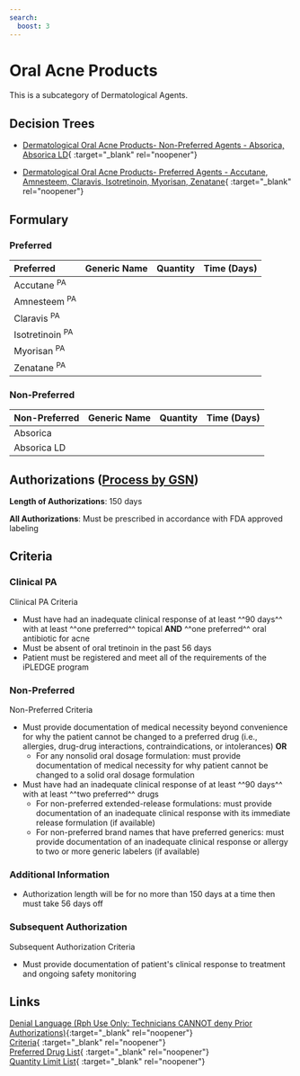 ```yaml
---
search:
  boost: 3
---
```


# Oral Acne Products

This is a subcategory of Dermatological Agents.

## Decision Trees

- [Dermatological Oral Acne Products- Non-Preferred Agents - Absorica, Absorica LD](https://forms.office.com/Pages/ResponsePage.aspx?id=nPhjxpvvj0G9PUHkbAzgaN9UYz8EqmlIs3_TYn4TbXBUQUZRNDdQRTdGWlFRREtBTDZEUTcyT1JSUSQlQCN0PWcu){ :target="_blank" rel="noopener"}

- [Dermatological Oral Acne Products- Preferred Agents - Accutane, Amnesteem, Claravis, Isotretinoin, Myorisan, Zenatane](https://forms.office.com/Pages/ResponsePage.aspx?id=nPhjxpvvj0G9PUHkbAzgaN9UYz8EqmlIs3_TYn4TbXBUN005SEUyNUVXNVhZVDFTTktQNU5ZWTFFTyQlQCN0PWcu){ :target="_blank" rel="noopener"}

## Formulary

### Preferred

| Preferred                  | Generic Name | Quantity | Time (Days) |
| :------------------------- | :----------- | :------: | :---------: |
| Accutane <sup>PA</sup>     |              |          |             |
| Amnesteem <sup>PA</sup>    |              |          |             |
| Claravis <sup>PA</sup>     |              |          |             |
| Isotretinoin <sup>PA</sup> |              |          |             |
| Myorisan <sup>PA</sup>     |              |          |             |
| Zenatane <sup>PA</sup>     |              |          |             |

### Non-Preferred

| Non-Preferred | Generic Name | Quantity | Time (Days) |
| :------------ | :----------- | :------: | :---------: |
| Absorica      |              |          |             |
| Absorica LD   |              |          |             |

## Authorizations ([Process by GSN](https://special-spoon-f542dccd.pages.github.io/Clinical%20and%20Technical%20Reference%20Guide/PA%20-%20Standard%20of%20Work/HICL%20GCNSeqNo%20NDC/?h=hicl))

**Length of Authorizations**: 150 days

**All Authorizations**: Must be prescribed in accordance with FDA approved labeling

## Criteria

### Clinical PA

Clinical PA Criteria

- Must have had an inadequate clinical response of at least ^^90 days^^ with at least ^^one preferred^^ topical **AND** ^^one preferred^^ oral antibiotic for acne
- Must be absent of oral tretinoin in the past 56 days
- Patient must be registered and meet all of the requirements of the iPLEDGE program

### Non-Preferred

Non-Preferred Criteria

- Must provide documentation of medical necessity beyond convenience for why the patient cannot be changed to a preferred drug (i.e., allergies, drug-drug interactions, contraindications, or intolerances) **OR**
    - For any nonsolid oral dosage formulation: must provide documentation of medical necessity for why patient cannot be changed to a solid oral dosage formulation
- Must have had an inadequate clinical response of at least ^^90 days^^ with at least ^^two preferred^^ drugs
    - For non-preferred extended-release formulations: must provide documentation of an inadequate clinical response with its immediate release formulation (if available)
    - For non-preferred brand names that have preferred generics: must provide documentation of an inadequate clinical response or allergy to two or more generic labelers (if available)

### Additional Information

- Authorization length will be for no more than 150 days at a time then must take 56 days off

### Subsequent Authorization

Subsequent Authorization Criteria

- Must provide documentation of patient's clinical response to treatment and ongoing safety monitoring

## Links

[Denial Language (Rph Use Only: Technicians CANNOT deny Prior Authorizations)](https://mygainwell-my.sharepoint.com.mcas.ms/:w:/r/personal/rachel_carpenter_gainwelltechnologies_com/_layouts/15/Doc.aspx?sourcedoc=%7BCD777F63-7F18-4713-8D6A-B043BEE631F5%7D&file=Denial%20Language%20Updated%2009112023.docx&action=embedview&mobileredirect=true&wdStartOn=44&cid=f4472ece-6d4f-4694-b0c5-c150a2f53fea){:target="_blank" rel="noopener"} </br>
[Criteria](https://medicaid.ohio.gov/static/PHM/drug-coverage/20231001+UPDL+Criteria+_v2.FINAL.pdf#page=50){ :target="_blank" rel="noopener"} </br>
[Preferred Drug List](https://medicaid.ohio.gov/static/PHM/drug-coverage/20231001_UPDL_V2.FINAL.hyperlinks_added.pdf#page=19){ :target="_blank" rel="noopener"} </br>
[Quantity Limit List](https://medicaid.ohio.gov/static/PHM/drug-coverage/20230101_Ohio_Medicaid_Quantity_Document_APPROVED.pdf){ :target="_blank" rel="noopener"}
